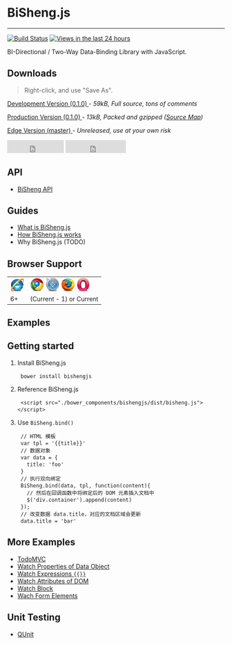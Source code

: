 # BiSheng.js
---

[![Build Status](https://api.travis-ci.org/thx/bisheng.png?branch=master)](http://travis-ci.org/thx/bisheng)
[![Views in the last 24 hours](https://sourcegraph.com/api/repos/github.com/thx/bisheng/counters/views-24h.png)](https://github.com/thx/bisheng/)

BI-Directional / Two-Way Data-Binding Library with JavaScript.

<!-- 双向数据绑定工具库。 -->

## Downloads

> Right-click, and use "Save As".

<p>
    <a href="../dist/bisheng.js" class="btn btn-success w250">
        Development Version (0.1.0)
    </a> - 
    <i><span id="uncompressed">59</span>kB, Full source, tons of comments</i>
</p>
<p>
    <a href="../dist/bisheng-min.js" class="btn btn-primary w250">
        Production Version (0.1.0)
    </a> - 
    <i><span id="minified">13</span>kB, Packed and gzipped (<a href="../dist/bisheng-min.map">Source Map</a>)</i>
</p>
<p>
    <a href="https://raw2.github.com/thx/bisheng/master/dist/bisheng.js" class="btn btn-default w250">
        Edge Version (master)
    </a> - 
    <i>Unreleased, use at your own risk</i>
</p>

<iframe src="http://ghbtns.com/github-btn.html?user=thx&repo=bisheng&type=watch&count=true&size=large"
  allowtransparency="true" frameborder="0" scrolling="0" width="131" height="30"></iframe>

<iframe src="http://ghbtns.com/github-btn.html?user=thx&repo=bisheng&type=fork&count=true&size=large"
  allowtransparency="true" frameborder="0" scrolling="0" width="140" height="30"></iframe>

<script type="text/javascript">
    function size(file, target) {
        $.ajax({
            type: 'head',
            url: file
        }).success(function(_, __, jqXHR) {
            var size = jqXHR.getResponseHeader('Content-Length')
            if(!size) return;
            size = parseInt(size / 1024, 10)
            $(target).html(size)
        })
    }
    size('/dist/bisheng.js', '#uncompressed')
    size('/dist/bisheng-min.js','#minified')
</script>
  
## API

* [BiSheng API](./bisheng.html)
<!-- <a href="./bisheng.html" type="button" class="btn btn-success">BiSheng</a> -->
<!-- <a href="./loop.html" type="button" class="btn btn-default">Loop</a> -->

## Guides

* [What is BiSheng.js](./what.html)
* [How BiSheng.js works](./how.html)
* Why BiSheng.js (TODO)
<!-- * [Why BiSheng.js](./why.html) -->

<!-- 
<a href="./what.html" type="button" class="btn btn-default">What is BiSheng.js</a>
<a href="./how.html" type="button" class="btn btn-default">How BiSheng.js works</a>
<a href="./why.html" type="button" class="btn btn-default">Why BiSheng.js</a>
 -->

## Browser Support

<table>
    <tr>
        <td>
            <img width="32" src="./image/Browsers_MIN/Png/IE.png">
        </td>
        <td>
            <img width="32" src="./image/Browsers_MIN/Png/Chrome.png">
            <img width="32" src="./image/Browsers_MIN/Png/Safari.png">
            <img width="32" src="./image/Browsers_MIN/Png/Firefox.png">
            <img width="32" src="./image/Browsers_MIN/Png/Opera.png">
        </td>
    </tr>
    <tr>
        <td>6+</td>
        <td>(Current - 1) or Current</td>
    </tr>
</table>




<!--
* Internet Explorer：6+
* Chrome, Safari, Firefox, Opera：前一个或当前版本
-->
<!-- IE：IE6 IE8 IE9 IE10 IE11 -->

## Examples

<div id="samples" class="row"></div>
<script src="../bower_components/js-md5/js/md5.min.js"></script>
<script src="./samples.js"></script>

## Getting started

1. Install BiSheng.js

        bower install bishengjs

2. Reference BiSheng.js

        <script src="./bower_components/bishengjs/dist/bisheng.js"></script>

3. Use `BiSheng.bind()`

        // HTML 模板
        var tpl = '{{title}}'
        // 数据对象
        var data = {
          title: 'foo'
        }
        // 执行双向绑定
        BiSheng.bind(data, tpl, function(content){
          // 然后在回调函数中将绑定后的 DOM 元素插入文档中
          $('div.container').append(content)
        });
        // 改变数据 data.title，对应的文档区域会更新
        data.title = 'bar'

## More Examples

* [TodoMVC](../demo/todo/index.html)
* [Watch Properties of Data Object](../demo/loop.html)
* [Watch Expressions `{{}}`](../demo/expression.html)
* [Watch Attributes of DOM](../demo/attribute.html)
* [Watch Block](../demo/block.html)
* [Wach Form Elements](../demo/form.html)

<!-- 监听数据对象的属性 -->
<!-- 监听表达式 -->
<!-- 监听 DOM 节点的属性 -->
<!-- 监听逻辑块 -->
<!-- 监听表单元素 -->

## Unit Testing

* [QUnit](../test/bisheng.html?noglobals=true&notrycatch=true)

<!-- 
## Thanks

Thanks to the following articles and frameworks for giving BiSheng.js this inspiration:

感谢以下框架和文章给 BiSheng.js 的启发：

1. [AngularJS — Superheroic JavaScript MVW Framework](http://angularjs.org/)
2. [Rivets.js — Lightweight and powerful data binding + templating solution for building modern web applications](https://github.com/mikeric/rivets)
3. [nytimes/backbone.stickit](https://github.com/nytimes/backbone.stickit)
4. [Epoxy.js — Elegant Data Binding for Backbone](https://github.com/gmac/backbone.epoxy)
5. [Ember.js — A framework for creating ambitious web applications](http://emberjs.com/)
6. [Knockout — Simplify dynamic JavaScript UIs with the Model-View-View Model (MVVM) pattern](http://knockoutjs.com/)
7. [backbone.modelbinding — Awesome model binding for Backbone.js](https://github.com/derickbailey/backbone.modelbinding/)
8. [RubyLouvre/avalon — 迷你简单易用的MVVM框架](https://github.com/RubyLouvre/avalon)
9. [shepherdwind/bidi - MVVM for KISSY](https://github.com/shepherdwind/bidi)
10. [$watch How the $apply Runs a $digest](http://angular-tips.com/blog/2013/08/watch-how-the-apply-runs-a-digest/)，[翻译](http://blog.csdn.net/leekangtaqi/article/details/10376363)
 -->
